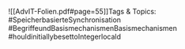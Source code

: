 
![[AdvIT-Folien.pdf#page=55]]Tags & Topics:
   #SpeicherbasierteSynchronisation
   #BegriffeundBasismechanismenBasismechanismen
   #houldinitiallybesettoIntegerlocald